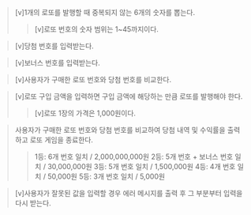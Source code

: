 > [v]1개의 로또를 발행할 때 중복되지 않는 6개의 숫자를 뽑는다.
>	> [v]로또 번호의 숫자 범위는 1~45까지이다.

> [v]당첨 번호를 입력받는다.

> [v]보너스 번호를 입력받는다.

> [v]사용자가 구매한 로또 번호와 당첨 번호를 비교한다.

> [v]로또 구입 금액을 입력하면 구입 금액에 해당하는 만큼 로또를 발행해야 한다.
>   > [v]로또 1장의 가격은 1,000원이다.

> 사용자가 구매한 로또 번호와 당첨 번호를 비교하여 당첨 내역 및 수익률을 출력하고 로또 게임을 종료한다.
>   > 1등: 6개 번호 일치 / 2,000,000,000원
>   > 2등: 5개 번호 + 보너스 번호 일치 / 30,000,000원
>   > 3등: 5개 번호 일치 / 1,500,000원
>   > 4등: 4개 번호 일치 / 50,000원
>   > 5등: 3개 번호 일치 / 5,000원

> [v]사용자가 잘못된 값을 입력할 경우 에러 메시지를 출력 후 그 부분부터 입력을 다시 받는다.